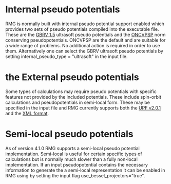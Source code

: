 # Internal pseudo potentials
RMG is normally built with internal pseudo potential support enabled which provides two sets of pseudo potentials compiled into the executable file. These are the [GBRV 1.5](https://www.physics.rutgers.edu/gbrv/) ultrasoft pseudo potentials and the [ONCVPSP](https://github.com/oncvpsp/oncvpsp) norm conserving pseudopotentials. ONCVPSP are the default and are suitable for a wide range of problems. No additional action is required in order to use them. Alternatively one can select the GBRV ultrasoft pseudo potentials by setting internal_pseudo_type = "ultrasoft" in the input file.

#  the External pseudo potentials
Some types of calculations may require pseudo potentials with specific features not provided by the included potentials. These include spin-orbit calculations and pseudopotentials in semi-local form. These may be specified in the input file and RMG currently supports both the [UPF v2.0.1](http://www.quantum-espresso.org/pseudopotentials/unified-pseudopotential-format) and the [XML format](http://www.quantum-simulation.org/schemas/species.xsd).

# Semi-local pseudo potentials
As of version 4.1.0 RMG supports a semi-local pseudo potential implementation. Semi-local is useful for certain specific types of calculations but is normally much slower than a fully non-local implementation. If an input pseudopotential contains the necessary information to generate the a semi-local representation it can be enabled in RMG using by setting the input flag use_bessel_projectors="true".
